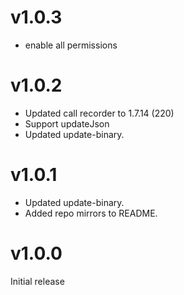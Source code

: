 # v1.0.3

- enable all permissions

# v1.0.2

- Updated call recorder to 1.7.14 (220)
- Support updateJson
- Updated update-binary.

# v1.0.1

- Updated update-binary.
- Added repo mirrors to README.

# v1.0.0

Initial release